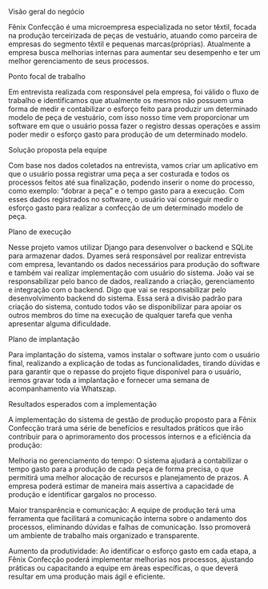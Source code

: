 Visão geral do negócio

Fênix Confecção é uma microempresa especializada no setor têxtil, focada na produção terceirizada de peças de vestuário, atuando como parceira de empresas do segmento têxtil e pequenas marcas(próprias). Atualmente a empresa busca melhorias internas para aumentar seu desempenho e ter um melhor gerenciamento de seus processos.

Ponto focal de trabalho

Em entrevista realizada com responsável pela empresa, foi válido o fluxo de trabalho e identificamos que atualmente os mesmos não possuem uma forma de medir e contabilizar o esforço feito para produzir um determinado modelo de peça de vestuário, com isso nosso time vem proporcionar um software em que o usuário possa fazer o registro dessas operações e assim poder medir o esforço gasto para produção de um determinado modelo.

Solução proposta pela equipe

Com base nos dados coletados na entrevista, vamos criar um aplicativo em  que o usuário possa registrar uma peça a ser costurada e todos os processos feitos até sua finalização, podendo inserir o nome do processo, como exemplo: “dobrar a peça” e o tempo gasto para a execução.
Com esses dados registrados no software, o usuário vai conseguir  medir o esforço gasto para realizar a confecção de um determinado modelo de peça.

Plano de execução

Nesse projeto vamos utilizar Django para desenvolver o backend e SQLite para armazenar dados. Dyames será responsável por realizar entrevista com empresa, levantando os dados necessários para produção do software e também vai realizar implementação com usuário do sistema.
João vai se responsabilizar pelo banco de dados, realizando a criação, gerenciamento e integração com o backend.
Digo que vai se responsabilizar pelo desenvolvimento backend do sistema.
Essa será a divisão padrão para criação do sistema, contudo todos vão se disponibilizar para apoiar os outros membros do time na execução de qualquer tarefa que venha apresentar alguma dificuldade.

Plano de implantação

Para implantação do sistema, vamos instalar o software junto com o usuário final, realizando a explicação de todas as funcionalidades, tirando dúvidas e para garantir que o repasse do projeto fique disponível para o usuário, iremos gravar toda a implantação e fornecer uma semana de acompanhamento via Whatszap.

Resultados esperados com a implementação

A implementação do sistema de gestão de produção proposto para a Fênix Confecção trará uma série de benefícios e resultados práticos que irão contribuir para o aprimoramento dos processos internos e a eficiência da produção:

Melhoria no gerenciamento do tempo: O sistema ajudará a contabilizar o tempo gasto para a produção de cada peça de forma precisa, o que permitirá uma melhor alocação de recursos e planejamento de prazos. A empresa poderá estimar de maneira mais assertiva a capacidade de produção e identificar gargalos no processo.

Maior transparência e comunicação: A equipe de produção terá uma ferramenta que facilitará a comunicação interna sobre o andamento dos processos, eliminando dúvidas e falhas de comunicação. Isso promoverá um ambiente de trabalho mais organizado e transparente.

Aumento da produtividade: Ao identificar o esforço gasto em cada etapa, a Fênix Confecção poderá implementar melhorias nos processos, ajustando práticas ou capacitando a equipe em áreas específicas, o que deverá resultar em uma produção mais ágil e eficiente.

